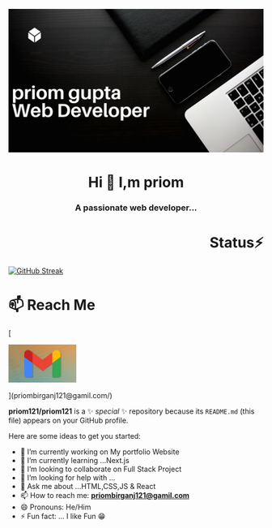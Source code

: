 <!-- banner -->
<img src='./Home.png' alt='banner'></img>
<!-- about me -->
<h1 align="center" >Hi 👋 I,m priom </h1>
<h3 align="center" >A passionate web developer...</h3>

<h1  align="right" >Status⚡</h1>

[![GitHub Streak](https://github-readme-streak-stats.herokuapp.com?user=priom121&theme=vue-dark)](https://git.io/streak-stats)

<!-- <a href="https://git.io/streak-stats"><img src="https://github-readme-streak-stats.herokuapp.com?user=priom121&theme=vue-dark" alt="GitHub Streak" /></a> -->

<!-- Reach Me Out -->
<h1  align="left" >📫 Reach Me</h1>
[<p><img height="75" src='./images//Gmail.jpg'></img></p>](priombirganj121@gamil.com/)


**priom121/priom121** is a ✨ _special_ ✨ repository because its `README.md` (this file) appears on your GitHub profile.

Here are some ideas to get you started:

- 🔭 I’m currently working on My portfolio Website
- 🌱 I’m currently learning ...Next.js
- 👯 I’m looking to collaborate on Full Stack Project
- 🤔 I’m looking for help with ...
- 💬 Ask me about ...HTML,CSS,JS & React
- 📫 How to reach me: **priombirganj121@gamil.com**
- 😄 Pronouns: He/Him
- ⚡ Fun fact: ... I like Fun 😁

